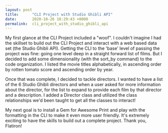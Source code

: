 ```yaml
---
layout: post
title:      "CLI Project with Studio Ghibli API"
date:       2020-10-26 18:29:43 +0000
permalink:  cli_project_with_studio_ghibli_api
---
```


My first glance at the CLI Project included a "woof". I couldn't imagine I had the skillset to build out the CLI Project and interact with a web based data set (the Studio Ghibli API). Getting the CLI to the 'base' level of passing the project was fine: going one level deep in a straight forward list of films. But I decided to add some dimensionality (with the sort_by command) to the code organization. I listed the movie titles alphabetically, in ascending order by rotten tomato score and ascending order by year. 

Once that was complete, I decided to tackle directors. I wanted to have a list of the 6 Studio Ghibli directors and when a user asked for more information about the director, for the list to expand to provide each film by that director and a description. I added a Director class and utilized the class relationships we'd been taught to get all the classes to interact! 

My next goal is to install a Gem for Awesome Print and play with the formatting in the CLI to make it even more user friendly. It's extremely exciting to have the skills to build out a complete project. Thank you, Flatiron! 

